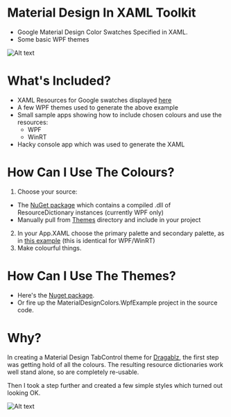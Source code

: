 # Material Design In XAML Toolkit

* Google Material Design Color Swatches Specified in XAML.
* Some basic WPF themes

![Alt text](https://dragablz.files.wordpress.com/2015/02/materialdesigndemo31.gif "Material Design Themes")

# What's Included?

 * XAML Resources for Google swatches displayed [here](http://www.google.co.uk/design/spec/style/color.html#color-ui-color-application)
* A few WPF themes used to generate the above example 
* Small sample apps showing how to include chosen colours and use the resources:
   * WPF
   * WinRT
 * Hacky console app which was used to generate the XAML

# How Can I Use The Colours?

1. Choose your source:
 * The [NuGet package](https://www.nuget.org/packages/MaterialDesignColors/) which contains a compiled .dll of ResourceDictionary instances (currently WPF only)
 * Manually pull from [Themes](https://github.com/ButchersBoy/MaterialDesignColorsInXamlToolkit/tree/master/Themes) directory and include in your project
2. In your App.XAML choose the primary palette and secondary palette, as in [this example](https://github.com/ButchersBoy/MaterialDesignColorsInXamlToolkit/blob/master/MaterialDesignColors.UniversalExample/App.xaml) (this is identical for WPF/WinRT)
3. Make colourful things.
 
# How Can I Use The Themes?

* Here's the [Nuget package](https://www.nuget.org/packages/MaterialDesignThemes/).
* Or fire up the MaterialDesignColors.WpfExample project in the source code.

# Why?

In creating a Material Design TabControl theme for [Dragablz](https://github.com/ButchersBoy/Dragablz), the first step was getting hold of all the colours.  The resulting resource dictionaries work well stand alone, so are completely re-usable. 

Then I took a step further and created a few simple styles which turned out looking OK.

![Alt text](https://dragablz.files.wordpress.com/2015/02/materialdesigndemo22.png "Material Design Themes")

